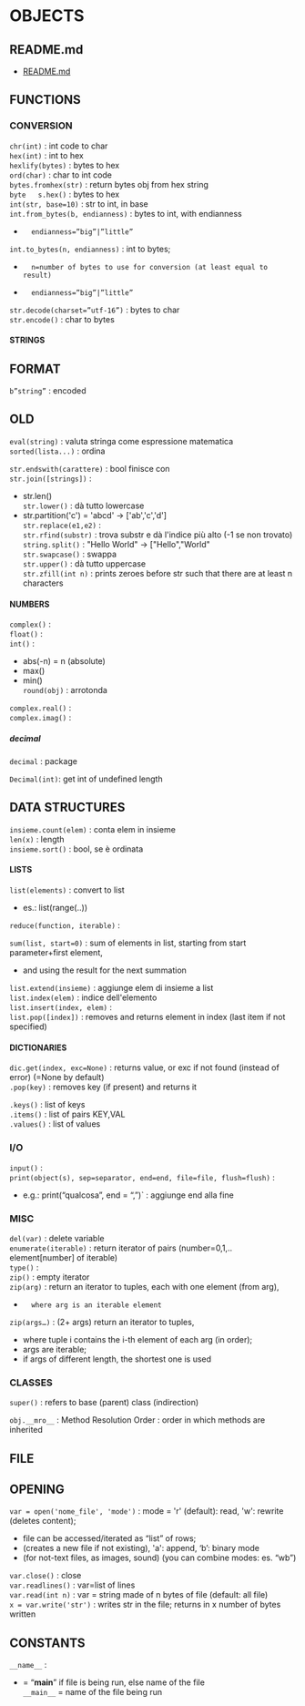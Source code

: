 # OBJECTS  
  
## README.md  
*	[README.md](./README.md)  

## FUNCTIONS
  
### CONVERSION 
`chr(int)` : int code to char  
`hex(int)` : int to hex  
`hexlify(bytes)` : bytes to hex  
`ord(char)` : char to int code  
`bytes.fromhex(str)` : return bytes obj from hex string  
`byte 	s.hex()` : bytes to hex  
`int(str, base=10)` : str to int, in base  
`int.from_bytes(b, endianness)` : bytes to int, with endianness  
*		endianness=”big”|”little”  

`int.to_bytes(n, endianness)` : int to bytes;  
*		n=number of bytes to use for conversion (at least equal to result)  
*		endianness=”big”|”little”  

`str.decode(charset=”utf-16”)` : bytes to char  
`str.encode()` : char to bytes  
  
  
#### STRINGS  
## FORMAT  
`b”string”` : encoded  
  
## OLD  
`eval(string)` : valuta stringa come espressione matematica  
`sorted(lista...)` : ordina  
  
`str.endswith(carattere)` : bool finisce con  
`str.join([strings])` :  
*	str.len()  
`str.lower()` : dà tutto lowercase  
*	str.partition('c') = 'abcd' -> ['ab','c','d']  
`str.replace(e1,e2)` :   
`str.rfind(substr)` : trova substr e dà l'indice più alto (-1 se non trovato)  
`string.split()` : "Hello World" ->  ["Hello","World"  
`str.swapcase()` : swappa  
`str.upper()` : dà tutto uppercase  
`str.zfill(int n)` : prints zeroes before str such that there are at least n characters  
  
  
#### NUMBERS  
`complex()` :  
`float()` :  
`int()` :  
  
*	abs(-n) = n (absolute)  
*	max()  
*	min()  
`round(obj)` : arrotonda  
  
`complex.real()` :  
`complex.imag()` :   

##### decimal

`decimal` : package  

`Decimal(int)`: get int of undefined length  
  
## DATA STRUCTURES  
`insieme.count(elem)` : conta elem in insieme  
`len(x)` : length  
`insieme.sort()` : bool, se è ordinata  
  
  
#### LISTS  
`list(elements)` : convert to list  
*	es.: list(range(..))  

`reduce(function, iterable)` :  

`sum(list, start=0)` : sum of elements in list, starting from start parameter+first element,  
*	and using the result for the next summation  
  
`list.extend(insieme)` : aggiunge elem di insieme a list  
`list.index(elem)` : indice dell'elemento  
`list.insert(index, elem)` :  
`list.pop([index])` : removes and returns element in index (last item if not specified)  
  
#### DICTIONARIES  
`dic.get(index, exc=None)` : returns value, or exc if not found (instead of error) (=None by default)  
`.pop(key)` : removes key (if present) and returns it  
  
`.keys()` : list of keys  
`.items()` : list of pairs KEY,VAL  
`.values()` : list of values  
  
### I/O   
`input()` :   
`print(object(s), sep=separator, end=end, file=file, flush=flush)` :    
*	e.g.: print(“qualcosa”, end = “,”)` : aggiunge end alla fine   
  
### MISC   
  
`del(var)` : delete variable  
`enumerate(iterable)` : return iterator of pairs (number=0,1,.. element[number] of iterable)  
`type()` :   
`zip()` : empty iterator  
`zip(arg)` : return an iterator to tuples, each with one element (from arg),  
*		where arg is an iterable element  

`zip(args…)` : (2+ args) return an iterator to tuples,  
*	where tuple i contains the i-th element of each arg (in order);  
*	args are iterable;  
*	if args of different length, the shortest one is used  
  
  
### CLASSES  
`super()` : refers to base (parent) class (indirection)  
  
`obj.__mro__` : Method Resolution Order : order in which methods are inherited  
  
## FILE  
## OPENING  
`var = open('nome_file', 'mode')` : mode = 'r' (default): read, 'w': rewrite (deletes content);  
*	file can be accessed/iterated as “list” of rows;  
*	(creates a new file if not existing), 'a': append, ‘b’: binary mode
*	(for not-text files, as images, sound) (you can combine modes: es. “wb”)  

`var.close()` : close  
`var.readlines()` : var=list of lines  
`var.read(int n)` : var = string made of n bytes of file (default: all file)  
`x = var.write('str')` : writes str in the file; returns in x number of bytes written  
  
  



## CONSTANTS
  
`__name__` :    
*	= “__main__” if file is being run, else name of the file  
`__main__` = name of the file being run  





